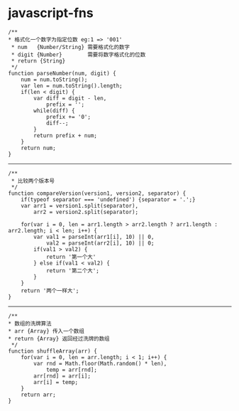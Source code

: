 # javascript-fns



	/**
 	* 格式化一个数字为指定位数 eg:1 => '001'
	 * num   {Number/String} 需要格式化的数字
	 * digit {Number}        需要将数字格式化的位数
	 * return {String}
	 */
	function parseNumber(num, digit) {
		num = num.toString();
		var len = num.toString().length;
		if(len < digit) {
			var diff = digit - len,
				prefix = '';
			while(diff) {
				prefix += '0';
				diff--;
			}
			return prefix + num;
		}
		return num;
	}

***

	/**
	 * 比较两个版本号
	 */
	function compareVersion(version1, version2, separator) {
		if(typeof separator === 'undefined') {separator = '.';}
		var arr1 = version1.split(separator),
			arr2 = version2.split(separator);
	
		for(var i = 0, len = arr1.length > arr2.length ? arr1.length : arr2.length; i < len; i++) {
			var val1 = parseInt(arr1[i], 10) || 0,
				val2 = parseInt(arr2[i], 10) || 0;
			if(val1 > val2) {
				return '第一个大'
			} else if(val1 < val2) {
				return '第二个大';
			}
		}
		return '两个一样大';
	}

***
	
	/**
	* 数组的洗牌算法
	* arr {Array} 传入一个数组
	* return {Array} 返回经过洗牌的数组
	 */
	function shuffleArray(arr) {
		for(var i = 0, len = arr.length; i < 1; i++) {
			var rnd = Math.floor(Math.random() * len),
				temp = arr[rnd];
			arr[rnd] = arr[i];
			arr[i] = temp;
		}
		return arr;
	}
